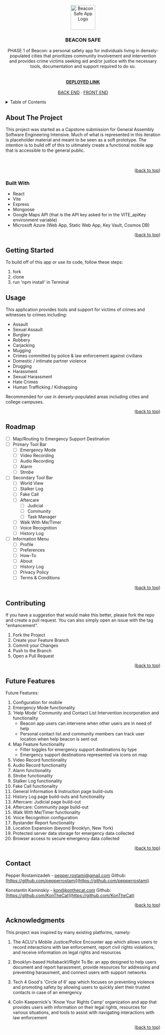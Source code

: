 <a id="readme-top"></a>
<br />
<div align="center">
  <a href="https://github.com/Beacon-Safe-App/frontend">
    <img src="https://64.media.tumblr.com/716975a64c9046776c921f55ad51639b/5620776a7cc956d4-67/s1280x1920/1f2d0e37d403977ef061e149f3baf3c21f1b5675.pnj" alt="Beacon Safe App Logo" width="80" height="80">
  </a>

<h3 align="center">BEACON SAFE</h3>

  <p align="center">
    PHASE 1 of Beacon: a personal safety app for individuals living in densely-populated cities that prioritizes community involvement and intervention and provides crime victims seeking aid and/or justice with the necessary tools, documentation and support required to do so.
    <br />
    <br></br>
    <a href="https://yellow-beach-0a6bcfb0f.5.azurestaticapps.net/"><strong>DEPLOYED LINK</strong></a>
    <br />
    <br />
    <a href="https://github.com/Beacon-Safe-App/backend">BACK END</a>
    ·
    <a href="https://github.com/Beacon-Safe-App/frontend">FRONT END</a>
  </p>
</div>

<details>
  <summary>Table of Contents</summary>
  <ol>
    <li><a href="#about-the-project">About The Project</a></li>
    <li><a href="#built-with">Built With</a></li>
    <li><a href="#getting-started">Getting Started</a></li>
    <li><a href="#usage">Usage</a></li>
    <li><a href="#roadmap">Roadmap</a></li>
    <li><a href="#futurefeatures">Future Features</a></li>
    <li><a href="#contact">Contact</a></li>
    <li><a href="#acknowledgments">Acknowledgments</a></li>
  </ol>
</details>

## About The Project
This project was started as a Capstone submission for General Assembly Software Engineering Intensive. Much of what is represented in this iteration is placeholder material and meant to be seen as a soft prototype. The intention is to build off of this to ultimately create a functional mobile app that is accessible to the general public.
    <br />
    <br></br>

<p align="right">(<a href="#readme-top">back to top</a>)</p>



### Built With
- React
- Vite
- Express
- Mongoose
- Google Maps API (that is the API key asked for in the VITE_apiKey environment variable)
- Microsoft Azure (Web App, Static Web App, Key Vault, Cosmos DB)


<p align="right">(<a href="#readme-top">back to top</a>)</p>


## Getting Started

To build off of this app or use its code, follow these steps:

1. fork
2. clone
3. run 'npm install' in Terminal


## Usage

This application provides tools and support for victims of crimes and witnesses to crimes including:

- Assault
- Sexual Assault
- Burglary
- Robbery
- Carjacking
- Mugging
- Crimes committed by police & law enforcement against civilians
- Domestic / intimate partner violence
- Drugging
- Harassment
- Sexual Harassment
- Hate Crimes
- Human Trafficking / Kidnapping

Recommended for use in densely-populated areas including cities and college campuses.

<p align="right">(<a href="#readme-top">back to top</a>)</p>


## Roadmap

- [ ] Map/Routing to Emergency Support Destination
- [ ] Primary Tool Bar
    - [ ] Emergency Mode
    - [ ] Video Recording
    - [ ] Audio Recording
    - [ ] Alarm
    - [ ] Strobe
- [ ] Secondary Tool Bar
    - [ ] World View
    - [ ] Stalker Log
    - [ ] Fake Call
    - [ ] Aftercare
        - [ ] Judicial
        - [ ] Community
        - [ ] Task Manager
    - [ ] Walk With Me/Timer
    - [ ] Voice Recognition
    - [ ] History Log
- [ ] Information Menu
    - [ ] Profile
    - [ ] Preferences
    - [ ] How-To
    - [ ] About
    - [ ] History Log
    - [ ] Privacy Policy
    - [ ] Terms & Conditions

<p align="right">(<a href="#readme-top">back to top</a>)</p>



## Contributing

If you have a suggestion that would make this better, please fork the repo and create a pull request. You can also simply open an issue with the tag "enhancement".

1. Fork the Project
2. Create your Feature Branch
3. Commit your Changes
4. Push to the Branch
5. Open a Pull Request

<p align="right">(<a href="#readme-top">back to top</a>)</p>


## Future Features

Future Features:

1. Configuration for mobile
2. Emergency Mode functionality
3. 'Help Mode' Community and Contact List Intervention incorporation and functionality
    - Beacon app users can intervene when other users are in need of help
    - Personal contact list and community members can track user location when help beacon is sent out
4. Map Feature functionality
    - Filter toggles for emergency support destinations by type
    - Emergency support destinations represented via icons on map
5. Video Record functionality
6. Audio Record functionality
7. Alarm functionality
8. Strobe functionality
9. Stalker Log functionality
10. Fake Call functionality
11. General Information & Instruction page build-outs
12. History Log page build-outs and functionality
13. Aftercare: Judicial page build-out
14. Aftercare: Community page build-out
15. Walk With Me/Timer functionality
16. Voice Recognition configuration
17. Bystander Report functionality
18. Location Expansion (beyond Brooklyn, New York)
19. Protected server data storage for emergency data collected
20. Browser access to secure emergency data collected

<p align="right">(<a href="#readme-top">back to top</a>)</p>


## Contact

Pepper Rostamizadeh - pepper.rostami@gmail.com
Github: [https://github.com/pepperrostami](https://github.com/pepperrostami)

Konstantin Kaminskiy - kon@konthecat.com
Github: [https://github.com/KonTheCat](https://github.com/KonTheCat)

<p align="right">(<a href="#readme-top">back to top</a>)</p>


## Acknowledgments

This project was inspired by many existing platforms, namely:

1. The ACLU's Mobile Justice/Police Encounter app which allows users to record interactions with law enforcement, report civil rights violations, and receive information on legal rights and resources

2. Brooklyn-based Hollaback!/Right To Be: an app designed to help users document and report harassment, provide resources for addressing and preventing harassment, and connect users with support networks

3. Tech 4 Good's 'Circle of 6' app which focuses on preventing violence and promoting safety by allowing users to quickly alert their trusted contacts in case of an emergency

4. Colin Kaepernick's 'Know Your Rights Camp' organization and app that provides users with information on their legal rights, resources for various situations, and tools to assist with navigating interactions with law enforcement

<p align="right">(<a href="#readme-top">back to top</a>)</p>